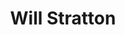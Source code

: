 ---
title: "Will Stratton"
summary: "American singer-songwriter born 1987 in Northern California."
image: "will-stratton.jpg"
apple_music_artist_url: "https://music.apple.com/gb/artist/will-stratton/212894782"
---